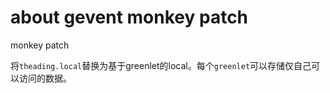 # about gevent monkey patch

monkey patch

将`theading.local`替换为基于greenlet的local。每个`greenlet`可以存储仅自己可以访问的数据。